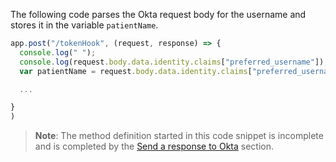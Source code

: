 The following code parses the Okta request body for the username and stores it in the variable `patientName`.


```JavaScript
app.post("/tokenHook", (request, response) => {
  console.log(" ");
  console.log(request.body.data.identity.claims["preferred_username"]);
  var patientName = request.body.data.identity.claims["preferred_username"];

  ...

}
)
```
> **Note**: The method definition started in this code snippet is incomplete and is completed by the [Send a response to Okta](/docs/guides/token-inline-hook/#send-a-response-to-okta) section.
